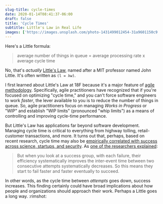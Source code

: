 ```yaml
---
slug-title: cycle-times
date: 2020-01-14T08:41:37-06:00
draft: false
title: 'Cycle Times'
subtitle: Little's Law in Real Life
images: ['https://images.unsplash.com/photo-1431499012454-31a9601150c9']
---
```


Here's a Little formula:

> average number of things in queue = average processing rate x average cycle time

No, that's _actually_ [Little's Law](https://en.wikipedia.org/wiki/Little's_law), named after a MIT professor named John Little. It's often written as `(l = λw)`.

I first learned about Little's Law at 18F because it's a major feature of [agile methodology](https://en.wikipedia.org/wiki/Agile_software_development). Specifically, agile practitioners have recognized that if you're focused on optimizing "cycle time," and you can't force software engineers to work _faster_, the lever available to you is to reduce the number of things in queue. So, agile practitioners focus on managing _Works in Progress_ or "WIP" and establish "WIP limits" (pronounced "whip limits") as a means of controlling and improving cycle-time performance.

But Little's Law has applications far beyond software development. Managing cycle time is critical to everything from highway tolling, retail-customer transactions, and more. It turns out that, perhaps, based on recent research, cycle time may also be [empirically correlated with success across science, startups, and security](https://www.nature.com/articles/s41586-019-1725-y). As [one of the researchers explained](https://hbr.org/ideacast/2019/12/the-tipping-point-between-failure-and-success):

> But when you look at a success group, with each failure, their efficiency systematically improves the inter-event time between two consecutive attempts systematically decreases. So this means they start to fail faster and faster eventually to succeed.

In other words, as the cycle time between _attempts_ goes down, success increases. This finding certainly could have broad implications about how people and organizations should approach their work. Perhaps a Little goes a long way. :rimshot:
